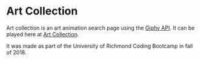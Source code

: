 # Art Collection

Art collection is an art animation search page using the [Giphy API](https://developers.giphy.com/). It can be played here at [Art Collection](https://vavassor.github.io/Art-Collection).

It was made as part of the University of Richmond Coding Bootcamp in fall of 2018.
